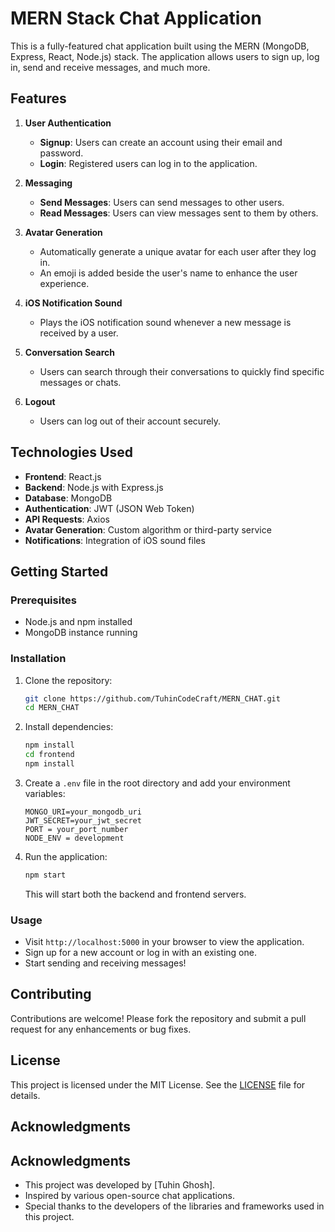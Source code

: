 # MERN Stack Chat Application

This is a fully-featured chat application built using the MERN (MongoDB, Express, React, Node.js) stack. The application allows users to sign up, log in, send and receive messages, and much more.

## Features

1. **User Authentication**
   - **Signup**: Users can create an account using their email and password.
   - **Login**: Registered users can log in to the application.

2. **Messaging**
   - **Send Messages**: Users can send messages to other users.
   - **Read Messages**: Users can view messages sent to them by others.

3. **Avatar Generation**
   - Automatically generate a unique avatar for each user after they log in.
   - An emoji is added beside the user's name to enhance the user experience.

4. **iOS Notification Sound**
   - Plays the iOS notification sound whenever a new message is received by a user.

5. **Conversation Search**
   - Users can search through their conversations to quickly find specific messages or chats.

6. **Logout**
   - Users can log out of their account securely.

## Technologies Used

- **Frontend**: React.js
- **Backend**: Node.js with Express.js
- **Database**: MongoDB
- **Authentication**: JWT (JSON Web Token)
- **API Requests**: Axios
- **Avatar Generation**: Custom algorithm or third-party service
- **Notifications**: Integration of iOS sound files

## Getting Started

### Prerequisites

- Node.js and npm installed
- MongoDB instance running

### Installation

1. Clone the repository:

    ```bash
    git clone https://github.com/TuhinCodeCraft/MERN_CHAT.git
    cd MERN_CHAT
    ```

2. Install dependencies:

    ```bash
    npm install
    cd frontend
    npm install
    ```

3. Create a `.env` file in the root directory and add your environment variables:

    ```plaintext
    MONGO_URI=your_mongodb_uri
    JWT_SECRET=your_jwt_secret
    PORT = your_port_number
    NODE_ENV = development
    ```

4. Run the application:

    ```bash
    npm start
    ```

   This will start both the backend and frontend servers.

### Usage

- Visit `http://localhost:5000` in your browser to view the application.
- Sign up for a new account or log in with an existing one.
- Start sending and receiving messages!

## Contributing

Contributions are welcome! Please fork the repository and submit a pull request for any enhancements or bug fixes.

## License

This project is licensed under the MIT License. See the [LICENSE](LICENSE) file for details.

## Acknowledgments

## Acknowledgments

- This project was developed by [Tuhin Ghosh].
- Inspired by various open-source chat applications.
- Special thanks to the developers of the libraries and frameworks used in this project.
